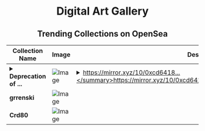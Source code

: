 <div align="center">

# Digital Art Gallery

## Trending Collections on OpenSea

| Collection Name                       | Image                                                                                     | Description                       | OpenSea Link                                                                                          |
|---------------------------------------|-------------------------------------------------------------------------------------------|-----------------------------------|--------------------------------------------------------------------------------------------------------|
| **<details><summary>Deprecation of ...</summary>Deprecation of the "multichain" voting strategy</details>** | ![Image](https://i.seadn.io/s/raw/files/1ea81fc979219906d0232e2d71023490.png?w=500&auto=format?w=200&auto=format) | <details><summary>https://mirror.xyz/10/0xcd6418...</summary>https://mirror.xyz/10/0xcd6418581f23a60c944e16fc41a0b032ae6435b8</details> | <details><summary>Link</summary>[Deprecation of the "multichain" voting strategy](https://opensea.io/collection/deprecation-of-the-multichain-voting-strategy)</details> |
| **grrenski** | ![Image](https://i.seadn.io/s/raw/files/92c251f780495e3d8b721d91dd6a75b9.jpg?w=500&auto=format?w=200&auto=format) |  | <details><summary>Link</summary>[grrenski](https://opensea.io/collection/grrenski)</details> |
| **Crd80** | ![Image](https://i.seadn.io/s/raw/files/7d6d78a601fc9c5931daaec0971b5151.jpg?w=500&auto=format?w=200&auto=format) |  | <details><summary>Link</summary>[Crd80](https://opensea.io/collection/crd80)</details> |

</div>